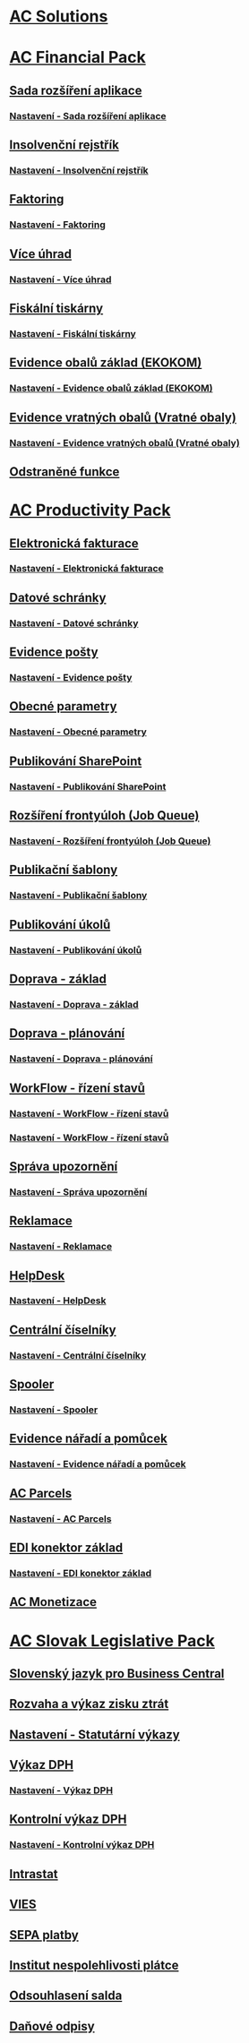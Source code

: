 # [AC Solutions](../ac-solutions/ac-solutions.md)
# [AC Financial Pack](../AC-FinancialPack/ac-finance-pack.md)
## [Sada rozšíření aplikace](../AC-FinancialPack/ac-controling-basic.md)
### [Nastavení - Sada rozšíření aplikace](../AC-FinancialPack/ac-controling-basic-setup.md)
## [Insolvenční rejstřík](../AC-FinancialPack/ac-insolvence-register.md)
### [Nastavení - Insolvenční rejstřík](../AC-FinancialPack/ac-insolvence-register-setup.md)
## [Faktoring](../AC-FinancialPack/ac-factoring.md)
### [Nastavení - Faktoring](../AC-FinancialPack/ac-factoring-setup.md)
## [Více úhrad](../AC-FinancialPack/ac-multiple-payments.md)
### [Nastavení - Více úhrad](../AC-FinancialPack/ac-multiple-payments-setup.md)
## [Fiskální tiskárny](../AC-FinancialPack/ac-fiscal-printers.md)
### [Nastavení - Fiskální tiskárny](../AC-FinancialPack/ac-fiscal-printers-setup.md)
## [Evidence obalů základ (EKOKOM)](../AC-FinancialPack/ac-pack-tracking-basic.md)
### [Nastavení - Evidence obalů základ (EKOKOM)](../AC-FinancialPack/ac-pack-tracking-basic-setup.md)
## [Evidence vratných obalů (Vratné obaly)](../AC-FinancialPack/ac-pack-tracking-return-packing.md)
### [Nastavení - Evidence vratných obalů (Vratné obaly)](../AC-FinancialPack/ac-pack-tracking-return-packing-setup.md)
## [Odstraněné funkce](../AC-FinancialPack/ac-fp-deprecated-features.md)
# [AC Productivity Pack](../AC-productivitypack/ac-productivity-pack.md)
## [Elektronická fakturace](../AC-productivitypack/ac-elektronic-dokuments.md)
### [Nastavení - Elektronická fakturace](../AC-productivitypack/ac-elektronic-dokuments-setup.md)
## [Datové schránky](../AC-productivitypack/ac-data-boxes.md)
### [Nastavení - Datové schránky](../AC-productivitypack/ac-data-boxes-setup.md)
## [Evidence pošty](../AC-productivitypack/ac-incoming-mail.md)
### [Nastavení - Evidence pošty](../AC-productivitypack/ac-incoming-mail-setup.md)
## [Obecné parametry](../AC-productivitypack/ac-general-parameters.md)
### [Nastavení - Obecné parametry](../AC-productivitypack/ac-general-parameters-setup.md)
## [Publikování SharePoint](../AC-productivitypack/ac-sharepoint-publisher.md)
### [Nastavení - Publikování SharePoint](../AC-productivitypack/ac-sharepoint-publisher-setup.md)
## [Rozšíření frontyúloh (Job Queue)](../AC-productivitypack/ac-job-queue-extension.md)
### [Nastavení - Rozšíření frontyúloh (Job Queue)](../AC-productivitypack/ac-job-queue-extension-setup.md)
## [Publikační šablony](../AC-productivitypack/ac-publication-template.md)
### [Nastavení - Publikační šablony](../AC-productivitypack/ac-publication-template-setup.md)
## [Publikování úkolů](../AC-productivitypack/ac-publication-tasks.md)
### [Nastavení - Publikování úkolů](../AC-productivitypack/ac-publication-tasks-setup.md)
## [Doprava - základ](../AC-productivitypack/ac-transport-basic.md)
### [Nastavení - Doprava - základ](../AC-productivitypack/ac-transport-basic-setup.md)
## [Doprava - plánování](../AC-productivitypack/ac-transport-planning.md)
### [Nastavení - Doprava - plánování](../AC-productivitypack/ac-transport-planning-setup.md)
## [WorkFlow - řízení stavů](../AC-productivitypack/ac-workflow-status-management.md)
### [Nastavení - WorkFlow - řízení stavů](../AC-productivitypack/ac-workflow-status-management-setup.md)
### [Nastavení - WorkFlow - řízení stavů](../AC-productivitypack/ac-workflow-status-management-setup.md)
## [Správa upozornění](../AC-productivitypack/ac-notifications.md)
### [Nastavení - Správa upozornění](../AC-productivitypack/ac-notifications-setup.md)
## [Reklamace](../AC-productivitypack/ac-complaints-management.md)
### [Nastavení - Reklamace](../AC-productivitypack/ac-complaints-management-setup.md)
## [HelpDesk](../AC-productivitypack/ac-helpdesk.md)
### [Nastavení - HelpDesk](../AC-productivitypack/ac-helpdesk-setup.md)
## [Centrální číselníky](../AC-productivitypack/ac-centraldatabase.md)
### [Nastavení - Centrální číselníky](../AC-productivitypack/ac-centraldatabase-setup.md)
## [Spooler](../AC-productivitypack/ac-spooler.md)
### [Nastavení - Spooler](../AC-productivitypack/ac-spooler-setup.md)
## [Evidence nářadí a pomůcek](../AC-productivitypack/ac-production-tools.md)
### [Nastavení - Evidence nářadí a pomůcek](../AC-productivitypack/ac-production-tools-setup.md)
## [AC Parcels](../AC-productivitypack/ac-parcels.md)
### [Nastavení - AC Parcels](../AC-productivitypack/ac-parcels-setup.md)
## [EDI konektor základ](../AC-productivitypack/ac-edi-connector-basic.md)
### [Nastavení - EDI konektor základ](../AC-productivitypack/ac-edi-connector-basic-setup.md)
## [AC Monetizace](../ac-productivitypack/ac-monetization.md)
# [AC Slovak Legislative Pack](../AC-SK/ac-sk-legislative-pack.md)
## [Slovenský jazyk pro Business Central](../AC-SK/ac-sk-language.md)
## [Rozvaha a výkaz zisku ztrát](../AC-SK/ac-sk-balance-sheet-income-statement.md)
## [Nastavení - Statutární výkazy](../AC-SK/ac-sk-balance-sheet-income-statement-setup.md)
## [Výkaz DPH](../AC-SK/ac-sk-vat-statement-export.md)
### [Nastavení - Výkaz DPH](../AC-SK/ac-sk-vat-statement-setup.md)
## [Kontrolní výkaz DPH](../AC-SK/ac-sk-vat-check-report-export.md)
### [Nastavení - Kontrolní výkaz DPH](../AC-SK/ac-sk-vat-check-report-setup.md)
## [Intrastat](../AC-SK/ac-sk-intrastat.md)
## [VIES](../AC-SK/ac-sk-vies.md)
## [SEPA platby](../AC-SK/ac-sk-sepa.md)
## [Institut nespolehlivosti plátce](../AC-SK/ac-sk-unreability-payer.md)
## [Odsouhlasení salda](../AC-SK/ac-sk-balance-reconciliation.md)
## [Daňové odpisy](../AC-SK/ac-sk-tax-depreciation.md)